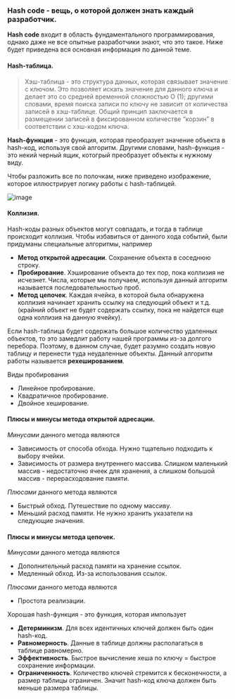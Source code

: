 ### Hash code - вещь, о которой должен знать каждый разработчик.

**Hash code** входит в область фундаментального программирования, однако даже не все опытные разработчики знают, что это такое. Ниже будет приведена вся основная 
информация по данной теме.

#### Hash-таблица.

>Хэш-таблица - это структура данных, которая связывает значение с ключом. Это позволяет искать значение для данного ключа и делает это со средней временной 
>сложностью O (1); другими словами, время поиска записи по ключу не зависит от количества записей в хэш-таблице. Общий принцип заключается в размещении записей 
>в фиксированном количестве “корзин” в соответствии с хэш-кодом ключа.

**Hash-функция** - это функция, которая преобразует значение объекта в hash-код, используя свой алгоритм. Другими словами, hash-функция - это некий черный ящик, котогрый преобразует объекты к нужному виду.

Чтобы разложить все по полочкам, ниже приведено изображение, которое иллюстрирует логику работы с hash-таблицей.

![image](https://user-images.githubusercontent.com/57217014/196044094-ebc87acd-4821-4431-9db5-8a0b5f3ce7e8.png)

#### Коллизия.

Hash-коды разных объектов могут совпадать, и тогда в таблице происходит коллизия. Чтобы избавиться от данного хода событий, были придуманы специальные алгоритмы, например
- **Метод открытой адресации**. Сохранение объекта в соседнюю строку.
- **Пробирование**. Хэширование объекта до тех пор, пока коллизия не исчезнет. Числа, которые мы получаем, используя данный алгоритм называется последовательностью проб.
- **Метод цепочек**. Каждая ячейка, в которой была обнаружена коллизия начинает хранить ссылку на следующий объект и т.д. (крайний объект не будет содержать ссылку, пока не найдется еще одна коллизия на данную ячейку).

Если hash-таблица будет содержать большое количество удаленных объектов, то это замедлит работу нашей программы из-за долгого перебора. Поэтому, в данном случае, будет разумно создать новую таблицу и перенести туда неудаленные объекты. Данный алгоритм работы называется **рехешированием**.

Виды пробирования
- Линейное пробирование.
- Квадратичное пробирование.
- Двойное хеширование.

#### Плюсы и минусы метода открытой адресации.

*Минусами* данного метода являются
- Зависимость от способа обхода. Нужно тщательно подходить к выбору ячейки.
- Зависимость от размера внутреннего массива. Слишком маленький массив - недостаточно ячеек для хранения, а слишком большой массив - перерасходование памяти.

*Плюсами* данного метода являются
- Быстрый обход. Путешествие по одному массиву.
- Меньший расход памяти. Не нужно хранить указатели на следующие значения.

#### Плюсы и минусы метода цепочек.

*Минусами* данного метода являются
- Дополнительный расход памяти на хранение ссылок.
- Медленный обход. Из-за использования ссылок.

*Плюсами* данного метода являются
- Простота реализации.

Хорошая hash-функция - это функция, которая импользует
- **Детерминизм**. Для всех идентичных ключей должен быть один hash-код.
- **Равномерность**. Данные в таблице должны располагаться в таблице равномерно.
- **Эффективность**. Быстрое вычисление хеша по ключу = быстрое сохранение информации.
- **Ограниченность**. Количество ключей стремится к бесконечности, а размер таблицы ограничен. Значит hash-код ключа должен быть меньше размера таблицы.
